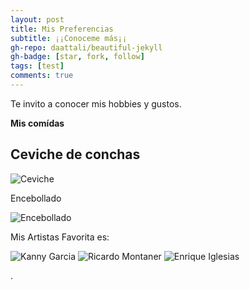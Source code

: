 ```yaml
---
layout: post
title: Mis Preferencias 
subtitle: ¡¡Conoceme más¡¡
gh-repo: daattali/beautiful-jekyll
gh-badge: [star, fork, follow]
tags: [test]
comments: true
---
```


Te invito a conocer mis hobbies y gustos.

**Mis comídas**

## Ceviche de conchas
   




![Ceviche](https://bucanero.restaurant/wp-content/uploads/2020/12/ceviche-de-conchas-2.jpg)

Encebollado

![Encebollado](https://turecetavegana.com/wp-content/uploads/2020/02/Receta-de-encebollado-ecuatoriano-vegano-sin-pescado.jpg)

Mis Artistas Favorita es:

![Kanny Garcia]( https://images.app.goo.gl/exnzfQLeJmQNXpnj7.jpg)
![Ricardo Montaner]( https://images.app.goo.gl/exnzfQLeJmQNXpnj7.jpg)
![Enrique Iglesias]( https://images.app.goo.gl/exnzfQLeJmQNXpnj7.jpg)

.
